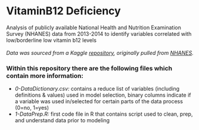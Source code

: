 # VitaminB12 Deficiency
Analysis of publicly available National Health and Nutrition Examination Survey (NHANES) data from 2013-2014 to identify variables correlated with low/borderline low vitamin b12 levels <br><br>
_Data was sourced from a Kaggle [repository](https://www.kaggle.com/cdc/national-health-and-nutrition-examination-survey?select=labs.csv), originally pulled from [NHANES](https://wwwn.cdc.gov/nchs/nhanes/ContinuousNhanes/Default.aspx?BeginYear=2013)._<br>
### Within this repository there are the following files which contain more information:
* _0-DataDictionary.csv:_ contains a reduce list of variables (including definitions & values) used in model selection, binary columns indicate if a variable was used in/selected for certain parts of the data process (0=no, 1=yes)
* _1-DataPrep.R:_ first code file in R that contains script used to clean, prep, and understand data prior to modeling
